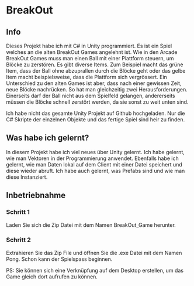 # BreakOut

## Info
Dieses Projekt habe ich mit C# in Unity programmiert. Es ist ein Spiel welches an die alten BreakOut Games angelehnt ist. Wie in
den Arcade BreakOut Games muss man einen Ball mit einer Plattform steuern, um Blöcke zu zerstören. Es gibt diverse Items. Zum Beispiel
macht das grüne Item, dass der Ball ohne abzuprallen durch die Blöcke geht oder das gelbe Item macht beispielsweise, dass die Plattform sich vergrössert.
Ein Unterschied zu den alten Games ist aber, dass nach einer gewissen Zeit, neue Blöcke nachrücken. So hat man gleichzeitig zwei Herausforderungen. Einerseits darf
der Ball nicht aus dem Spielfeld gelangen, andererseits müssen die Blöcke schnell zerstört werden, da sie sonst zu weit unten sind.

Ich habe nicht das gesamte Unity Projekt auf Github hochgeladen. Nur die C# Skripte der einzelnen Objekte und das fertige Spiel sind heir zu finden.

## Was habe ich gelernt?
In diesem Projekt habe ich viel neues über Unity gelernt. Ich habe gelernt, wie man Vektoren in der Programmierung anwendet. Ebenfalls
habe ich gelernt, wie man Daten lokal auf dem Client mit einer Datei speichert und diese wieder abruft. Ich habe auch gelernt, was Prefabs 
sind und wie man diese Instanziert. 

## Inbetriebnahme

### Schritt 1
Laden Sie sich die Zip Datei mit dem Namen BreakOut_Game herunter.

### Schritt 2
Extrahieren Sie das Zip File und öffnen Sie die .exe Datei mit dem Namen Pong. Schon kann der Spielspass beginnen.

PS: Sie können sich eine Verknüpfung auf dem Desktop erstellen, um das Game gleich dort aufrufen zu können. 
